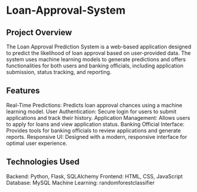 # Loan-Approval-System
## Project Overview
The Loan Approval Prediction System is a web-based application designed to predict the likelihood of loan approval based on user-provided data. The system uses machine learning models to generate predictions and offers functionalities for both users and banking officials, including application submission, status tracking, and reporting.

## Features
Real-Time Predictions: Predicts loan approval chances using a machine learning model.
User Authentication: Secure login for users to submit applications and track their history.
Application Management: Allows users to apply for loans and view application status.
Banking Official Interface: Provides tools for banking officials to review applications and generate reports.
Responsive UI: Designed with a modern, responsive interface for optimal user experience.

## Technologies Used
Backend: Python, Flask, SQLAlchemy
Frontend: HTML, CSS, JavaScript
Database: MySQL
Machine Learning: randomforestclassifier

